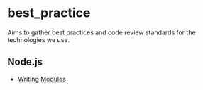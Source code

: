 # best_practice
Aims to gather best practices and code review standards for the technologies we use.

## Node.js
 - [Writing Modules](./nodejs/writing_modules.md)

